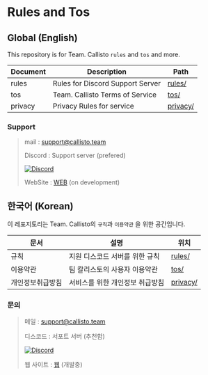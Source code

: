 # Rules and Tos

## Global (English)

This repository is for Team. Callisto `rules` and `tos` and more.

| Document | Description                      | Path                 |
| -------- | -------------------------------- | -------------------- |
| rules    | Rules for Discord Support Server | [rules/](rules/)     |
| tos      | Team. Callisto Terms of Service  | [tos/](tos/)         |
| privacy  | Privacy Rules for service        | [privacy/](privacy/) |

### Support

> mail : [support@callisto.team](mailto:support@callisto.team)
>
> Discord : Support server (prefered)
>
> [![Discord](https://discordapp.com/api/guilds/470028725287780352/embed.png?style=banner2)](https://invite.gg/wonderbot)
>
> WebSite : [WEB](https://callisto.team) (on development)

## 한국어 (Korean)

이 레포지토리는 Team. Callisto의 `규칙`과 `이용약관` 을 위한 공간입니다.

| 문서             | 설명                            | 위치                 |
| ---------------- | ------------------------------- | -------------------- |
| 규칙             | 지원 디스코드 서버를 위한 규칙  | [rules/](rules/)     |
| 이용약관         | 팀 칼리스토의 사용자 이용약관   | [tos/](tos/)         |
| 개인정보취급방침 | 서비스를 위한 개인정보 취급방침 | [privacy/](privacy/) |

### 문의

> 메일 : [support@callisto.team](mailto:support@callisto.team)
>
> 디스코드 : 서포트 서버 (추천함)
>
> [![Discord](https://discordapp.com/api/guilds/470028725287780352/embed.png?style=banner2)](https://invite.gg/wonderbot)
>
> 웹 사이트 : [웹](https://callisto.team) (개발중)
